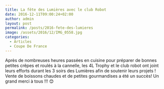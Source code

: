 ```yaml
---
title: La fête des Lumières avec le club Robot
date: 2016-12-11T09:00:24+02:00
author: admin
layout: post
permalink: /posts/2016-fete-des-lumieres
image: /assets/2016/12/IMG_0558.jpg
categories:
  - Articles
  - Coupe De France
---
```

Après de nombreuses heures passées en cuisine pour préparer de bonnes petites crêpes et roulés à la cannelle, les 4L Trophy et le club robot ont joint leurs efforts durant les 3 soirs des Lumières afin de soutenir leurs projets ! Vente de boissons chaudes et de petites gourmandises a été un succès! Un grand merci à tous !!! 😊
